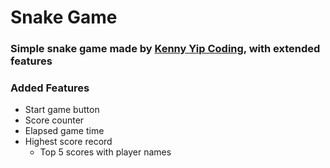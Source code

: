 
# Snake Game
### Simple snake game made by [Kenny Yip Coding](https://www.youtube.com/watch?v=baBq5GAL0_U&t=1365s), with extended features

### Added Features
- Start game button
- Score counter
- Elapsed game time
- Highest score record
    - Top 5 scores with player names